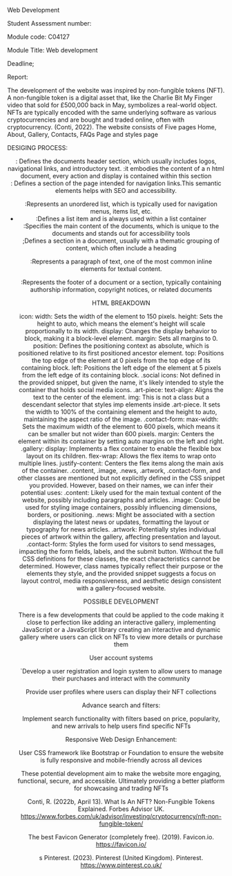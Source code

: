 Web Development 

 

Student Assessment number: 

Module code: C04127 

Module Title: Web development 

Deadline; 

 

 

 

 

 

 

 

Report: 

The development of the website was inspired by non-fungible tokens (NFT). A non-fungible token is a digital asset that, like the Charlie Bit My Finger video that sold for £500,000 back in May, symbolizes a real-world object. NFTs are typically encoded with the same underlying software as various cryptocurrencies and are bought and traded online, often with cryptocurrency. (Conti, 2022). The website consists of Five pages Home, About, Gallery, Contacts, FAQs Page and styles page 

DESIGING PROCESS: 

<Header>: Defines the documents header section, which usually includes logos, navigational links, and introductory text. 

<body>:it embodies the content of a n html document, every action and display is contained within this section  

<nav>: Defines a section of the page intended for navigation links.This semantic elements helps with SEO and accessibility. 

<ul>:Represents an unordered list, which is typically used for navigation menus, items list, etc. 

<li>:Defines a list item and is always used within a list container  

<main>:Specifies the main content of the documents, which is unique to the documents and stands out for accessibility tools 

<section>;Defines a section in a document, usually with a thematic grouping of content, which often include a heading  

<p>:Represents a paragraph of text, one of the most common inline elements for textual content. 

<footer>:Represents the footer of a document or a section, typically containing authorship information, copyright notices, or related documents  

 

HTML BREAKDOWN 

icon: 
width: Sets the width of the element to 150 pixels. 
height: Sets the height to auto, which means the element's height will scale proportionally to its width. 
display: Changes the display behavior to block, making it a block-level element. 
margin: Sets all margins to 0. 
position: Defines the positioning context as absolute, which is positioned relative to its first positioned ancestor element. 
top: Positions the top edge of the element at 0 pixels from the top edge of its containing block. 
left: Positions the left edge of the element at 5 pixels from the left edge of its containing block. 
.social icons: 
Not defined in the provided snippet, but given the name, it's likely intended to style the container that holds social media icons. 
.art-piece: 
text-align: Aligns the text to the center of the element. 
img: This is not a class but a descendant selector that styles imp elements inside .art-piece. It sets the width to 100% of the containing element and the height to auto, maintaining the aspect ratio of the image. 
.contact-form: 
max-width: Sets the maximum width of the element to 600 pixels, which means it can be smaller but not wider than 600 pixels. 
margin: Centers the element within its container by setting auto margins on the left and right. 
.gallery: 
display: Implements a flex container to enable the flexible box layout on its children. 
flex-wrap: Allows the flex items to wrap onto multiple lines. 
justify-content: Centers the flex items along the main axis of the container. 
.content, .image, .news, .artwork, .contact-form, and other classes are mentioned but not explicitly defined in the CSS snippet you provided. However, based on their names, we can infer their potential uses: 
.content: Likely used for the main textual content of the website, possibly including paragraphs and articles. 
.image: Could be used for styling image containers, possibly influencing dimensions, borders, or positioning. 
.news: Might be associated with a section displaying the latest news or updates, formatting the layout or typography for news articles. 
.artwork: Potentially styles individual pieces of artwork within the gallery, affecting presentation and layout. 
.contact-form: Styles the form used for visitors to send messages, impacting the form fields, labels, and the submit button. 
Without the full CSS definitions for these classes, the exact characteristics cannot be determined. However, class names typically reflect their purpose or the elements they style, and the provided snippet suggests a focus on layout control, media responsiveness, and aesthetic design consistent with a gallery-focused website. 

 

 

POSSIBLE DEVELOPMENT 

There is a few developments that could be applied to the code making it close to perfection like adding an interactive gallery, implementing JavaScript or a JavaScript library creating an interactive and dynamic gallery where users can click on NFTs to view more details or purchase them 

User account systems 

`Develop a user registration and login system to allow users to manage their purchases and interact with the community  

Provide user profiles where users can display their NFT collections  

Advance search and filters: 

Implement search functionality with filters based on price, popularity, and new arrivals to help users find specific NFTs 

Responsive Web Design Enhancement: 

User CSS framework like Bootstrap or Foundation to ensure the website is fully responsive and mobile-friendly across all devices  

These potential development aim to make the website more engaging, functional, secure, and accessible. Ultimately providing a better platform for showcasing and trading NFTs 

 

 

Conti, R. (2022b, April 13). What Is An NFT? Non-Fungible Tokens Explained. Forbes Advisor UK. https://www.forbes.com/uk/advisor/investing/cryptocurrency/nft-non-fungible-token/ 
 

The best Favicon Generator (completely free). (2019). Favicon.io. https://favicon.io/ 
 

s 
Pinterest. (2023). Pinterest (United Kingdom). Pinterest. https://www.pinterest.co.uk/ 

